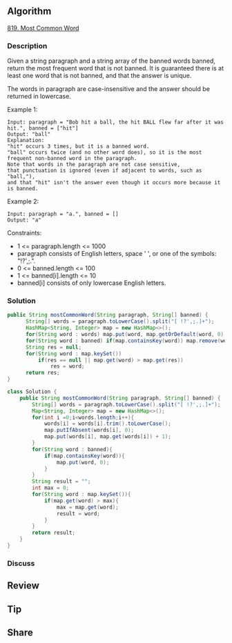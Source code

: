 ## Algorithm

[819. Most Common Word](https://leetcode.com/problems/most-common-word/)

### Description

Given a string paragraph and a string array of the banned words banned, return the most frequent word that is not banned. It is guaranteed there is at least one word that is not banned, and that the answer is unique.

The words in paragraph are case-insensitive and the answer should be returned in lowercase. 

Example 1:

```
Input: paragraph = "Bob hit a ball, the hit BALL flew far after it was hit.", banned = ["hit"]
Output: "ball"
Explanation:
"hit" occurs 3 times, but it is a banned word.
"ball" occurs twice (and no other word does), so it is the most frequent non-banned word in the paragraph.
Note that words in the paragraph are not case sensitive,
that punctuation is ignored (even if adjacent to words, such as "ball,"),
and that "hit" isn't the answer even though it occurs more because it is banned.
```

Example 2:

```
Input: paragraph = "a.", banned = []
Output: "a"
```

Constraints:

- 1 <= paragraph.length <= 1000
- paragraph consists of English letters, space ' ', or one of the symbols: "!?',;.".
- 0 <= banned.length <= 100
- 1 <= banned[i].length <= 10
- banned[i] consists of only lowercase English letters.

### Solution

```java
public String mostCommonWord(String paragraph, String[] banned) {
      String[] words = paragraph.toLowerCase().split("[ !?',;.]+");
      HashMap<String, Integer> map = new HashMap<>();
      for(String word : words) map.put(word, map.getOrDefault(word, 0) + 1);
      for(String word : banned) if(map.containsKey(word)) map.remove(word);
      String res = null;
      for(String word : map.keySet())
          if(res == null || map.get(word) > map.get(res))
              res = word;
      return res;
}
```

```Java
class Solution {
    public String mostCommonWord(String paragraph, String[] banned) {
        String[] words = paragraph.toLowerCase().split("[ !?',;.]+");
        Map<String, Integer> map = new HashMap<>();
        for(int i =0;i<words.length;i++){
            words[i] = words[i].trim().toLowerCase();
            map.putIfAbsent(words[i], 0);
            map.put(words[i], map.get(words[i]) + 1);
        }
        for(String word : banned){
            if(map.containsKey(word)){
                map.put(word, 0);
            }
        }
        String result = "";
        int max = 0;
        for(String word : map.keySet()){
            if(map.get(word) > max){
                max = map.get(word);
                result = word;
            }
        }
        return result;
    }
}
```

### Discuss

## Review


## Tip


## Share
